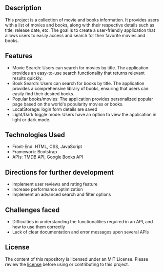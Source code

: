 ## Description
This project is a collection of movie and books information. It provides users with a list of movies and books, along with their respective details such as title, release date, etc. The goal is to create a user-friendly application that allows users to easily access and search for their favorite movies and books.

## Features
- Movie Search: Users can search for movies by title. The application provides an easy-to-use search functionality that returns relevant results quickly.
- Book Search: Users can search for books by title. The application provides a comprehensive library of books, ensuring that users can easily find their desired books.
- Popular books/movies: The application provides personalized popular page based on the world's popularity movies or books.
- LocalStorage: login form details are saved
- Light/Dark toggle mode: Users have an option to view the application in light or dark mode.

## Technologies Used
- Front-End: HTML, CSS, JavaScript
- Framework: Bootstrap
- APIs: TMDB API, Google Books API

## Directions for further development
- Implement user reviews and rating feature
- Increase performance optimization
- Implement an advanced search and filter options

## Challenges faced
- Difficulties in understanding the functionalities required in an API, and how to use them correctly
- Lack of clear documentation and error messages upon several APIs

## License
The content of this repository is licensed under an MIT License. Please review the [license](LICENSE) before using or contributing to this project.

